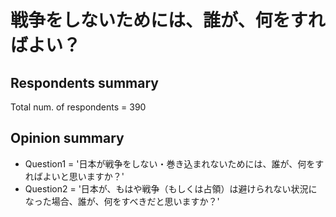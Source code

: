 # 戦争をしないためには、誰が、何をすればよい？

## Respondents summary
Total num. of respondents = 390

## Opinion summary
- Question1 = '日本が戦争をしない・巻き込まれないためには、誰が、何をすればよいと思いますか？'
- Question2 = '日本が、もはや戦争（もしくは占領）は避けられない状況になった場合、誰が、何をすべきだと思いますか？'
